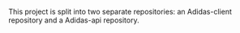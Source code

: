 This project is split into two separate repositories: an Adidas-client repository and a Adidas-api repository.
